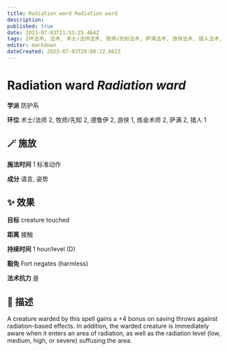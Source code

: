 ```yaml
---
title: Radiation ward Radiation ward
description: 
published: true
date: 2023-07-03T21:53:25.464Z
tags: 2环法术, 法术, 术士/法师法术, 牧师/先知法术, 萨满法术, 游侠法术, 猎人法术, 1环法术, 德鲁伊法术, 防护系, 炼金术师法术
editor: markdown
dateCreated: 2023-07-03T20:00:22.662Z
---
```


# **Radiation ward** *Radiation ward*

**学派** 防护系 

**环位** 术士/法师 2, 牧师/先知 2, 德鲁伊 2, 游侠 1, 炼金术师 2, 萨满 2, 猎人 1

## 🪄 施放

**施法时间** 1 标准动作

**成分** 语言, 姿势

## ✨ 效果 

**目标** creature touched 

**距离** 接触  

**持续时间** 1 hour/level (D) 

**豁免** Fort negates (harmless)

**法术抗力** 是

## 📖 描述

A creature warded by this spell gains a +4 bonus on saving throws against radiation-based effects. In addition, the warded creature is immediately aware when it enters an area  of radiation, as well as the radiation level (low, medium, high, or severe) suffusing the area.
    